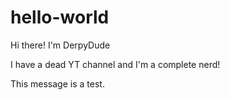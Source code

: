 # hello-world

Hi there! I'm DerpyDude

I have a dead YT channel and I'm a complete nerd!

This message is a test.
